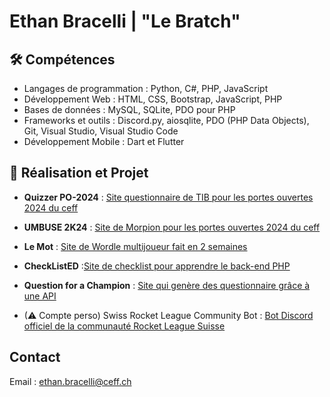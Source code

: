 # Ethan Bracelli | "Le Bratch"

## 🛠 Compétences
- Langages de programmation : Python, C#, PHP, JavaScript
- Développement Web : HTML, CSS, Bootstrap, JavaScript, PHP
- Bases de données : MySQL, SQLite, PDO pour PHP
- Frameworks et outils : Discord.py, aiosqlite, PDO (PHP Data Objects), Git, Visual Studio, Visual Studio Code
- Développement Mobile : Dart et Flutter

## 📑 Réalisation et Projet
- **Quizzer PO-2024** : [Site questionnaire de TIB pour les portes ouvertes 2024 du ceff](https://github.com/Ethan-Bracelli-CEFF/PO-2024-TIB)
- **UMBUSE 2K24** : [Site de Morpion pour les portes ouvertes 2024 du ceff](https://github.com/Ethan-Bracelli-CEFF/PO-2024)
- **Le Mot** : [Site de Wordle multijoueur fait en 2 semaines](https://github.com/Ethan-Bracelli-CEFF/Le_Mot)
- **CheckListED** :[Site de checklist pour apprendre le back-end PHP](https://github.com/Ethan-Bracelli-CEFF/CheckListED)
- **Question for a Champion** : [Site qui genère des questionnaire grâce à une API](https://github.com/Ethan-Bracelli-CEFF/QFAC)

- (⚠ Compte perso) Swiss Rocket League Community Bot : [Bot Discord officiel de la communauté Rocket League Suisse](https://github.com/Aitaneuh/SRLC-3.0)

## Contact
Email : ethan.bracelli@ceff.ch
